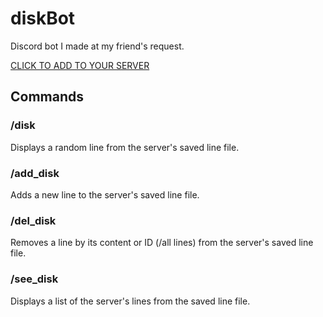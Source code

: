 # diskBot


Discord bot I made at my friend's request.

[CLICK TO ADD TO YOUR SERVER](https://discord.com/oauth2/authorize?client_id=1306356201017184298)


## Commands

### /disk
Displays a random line from the server's saved line file.

### /add_disk
Adds a new line to the server's saved line file.

### /del_disk
Removes a line by its content or ID (/all lines) from the server's saved line file.

### /see_disk
Displays a list of the server's lines from the saved line file.
